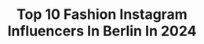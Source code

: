 ---
title: Top 10 Fashion Instagram Influencers In Berlin In 2024
description: >-
  Find top fashion Instagram influencers in Berlin in 2024. Most popular hashtags: #berlin #fashion #blogger #fashionblogger.
platform: Instagram
hits: 790
text_top: See the most popular Instagram accounts on inBeat.
text_bottom: Our database has 790 Instagram influencers like this in Berlin, Germany for you to contact.
profiles:
  - username: "misscaterinac"
    fullname: >-
      Caterina Catalano 🇮🇹🇩🇪 Digital Creator
    bio: >-
      ⚜️Fashion ⚜️Photography ⚜️Travel 📍Munich @mytravelartcollection 🗺 @caterinacatalanocollection 📸 💌E-Mail: contact@caterinacatalano.com
    location: "Germany"
    followers: 67752
    engagement: 394
    commentsToLikes: 0.003846
    id: ck14jfubnk4hq0i19t83aue2i
    verified: false
    hashtags: "#brandstrategy, #editorial, #mixedmodel, #italia"
  - username: "leonieloh_"
    fullname: >-
      Leonie Lohkamp
    bio: >-
      FASHION/ BEAUTY/ LIFESTYLE ▫️modern, classy & feminin fashion ▫️luxury hotels & travel ▫️📩leonie-lohkamp@t-online.de ▫️❤️🐴❤️🐕 ▫️Volljuristin ▫️NRW
    location: "Germany"
    followers: 55666
    engagement: 378
    commentsToLikes: 0.017545
    id: ck6u1c5t6kv2j0j71bb2corza
    verified: false
    hashtags: "#over40cosplay, #casuallook, #dailylook, #over40"
  - username: "icke_wieder_10777"
    fullname: >-
      Frank ヅ
    bio: >-
      Daily men fashion and gaming 📍#Kaiserslautern, #germany🇩🇪 Love #berlin #grancanaria #travel |
    location: "Germany"
    followers: 48312
    engagement: 314
    commentsToLikes: 0.058678
    id: ckaov8h603i6u0i78ivswwh6l
    verified: false
    hashtags: "#giveaway, #cool, #gay, #gewinnspiel"
  - username: "lenasfitsecret"
    fullname: >-
      LENA 🦋
    bio: >-
      Dresden - Germany @foodspring 15% off lenafitFSG Red Bull Wing
    location: "Germany"
    followers: 56384
    engagement: 973
    commentsToLikes: 0.020691
    id: ck8t6swz1el9f0j78p6spvlh5
    verified: false
    hashtags: "#fashion, #berlin, #foodspringfamily, #germany"
  - username: "sabrinawayneee"
    fullname: >-
      𝐒𝐚𝐛𝐫𝐢𝐧𝐚
    bio: >-
      𝐃𝐀𝐈𝐋𝐘 𝐌𝐎𝐌 𝐋𝐈𝐅𝐄 | 𝐅𝐀𝐒𝐇𝐈𝐎𝐍 | 𝐅𝐎𝐎𝐃 📍 Berlin, Braunschweig based 💌 Contact: sabrinawayneee@gmail.com Meine Posts enthalten Werbung
    location: "Germany"
    followers: 27383
    engagement: 236
    commentsToLikes: 0.071202
    id: ck6tul76pgyvm0j71vmqcc5jx
    verified: false
    hashtags: "#zoelugirls, #mamablogger, #happyfriday, #quotes"
  - username: "christina._be"
    fullname: >-
      christina 🌸
    bio: >-
      FASHION | INSPO | TRAVEL 👩🏼 Germany| Nürnberg 🎓 Studentin 🍃 21 5‘11 🎀 kreativer Kopf TikTok: chrissibex
    location: "Germany"
    followers: 3719
    engagement: 803
    commentsToLikes: 0.077632
    id: ck6ufg7kgwv2p0j71v078m3fd
    verified: false
    hashtags: "#happy, #fashioninspo, #selfie, #ootd"
  - username: "robertrieger"
    fullname: >-
      Robert Rieger
    bio: >-
      Berlin-based photographer Represented by @emeisdeubel in Germany and @common_era_agency in the UK
    location: "Germany"
    followers: 7984
    engagement: 721
    commentsToLikes: 0.050706
    id: ck6ubh2qx9j5c0j71jqpqlaj0
    verified: false
    hashtags: "#design, #portrait, #interiordesign, #reportage"
  - username: "jobel_mok"
    fullname: >-
      ☯️Cherry Lee Blossom☯️
    bio: >-
      Jobel Mokonzi 👩🏾‍🦰 Certified foodblogger @waistbeadsbyfj Sky TnT Serie ,Amazon Prime ,HBO|🔜PARA WIR SIND KING 17.04.23 on Sky Agency @actorsgarden
    location: "Germany"
    followers: 11780
    engagement: 677
    commentsToLikes: 0.016334
    id: ckapbh5dlzu5p0i78vihufrji
    verified: false
    hashtags: "#explore, #fashionweek, #parawirsindking, #reels"
  - username: "annalenababatz"
    fullname: >-
      Anna-Lena | Content & UGC creator | Berlin
    bio: >-
      🎀 fashion, beauty, lifestyle, food 💎 germany, berlin 📩 an2406nalena@gmail.com
    location: "Germany"
    followers: 15746
    engagement: 327
    commentsToLikes: 0.101443
    id: ckwel0c9xne9w0j23gkzwx2wn
    verified: false
    hashtags: "#berlingirl, #contentcreator, #drmartensstyle, #blackboots"
  - username: "suserlin"
    fullname: >-
      SUSERLIN©️Berlin || Lifestyle
    bio: >-
      🖤 Fashion, Travel, Food & Lifestyle 🖤 Kooperationen via suserliin@gmail.com 🖤 Berlin
    location: "Germany"
    followers: 20347
    engagement: 262
    commentsToLikes: 1.184094
    id: ck5hdxntqpwze0i1126g0ddrq
    verified: false
    hashtags: "#outfitinspiration, #portraitphotography, #blogger, #bali"
---